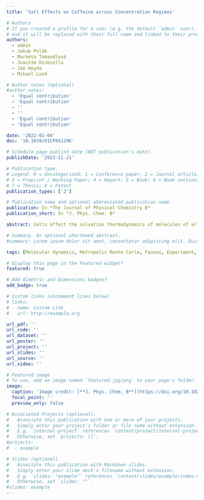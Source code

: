 ```yaml
---
title: 'Salt Effects on Caffeine across Concentration Regimes'

# Authors
# If you created a profile for a user (e.g. the default `admin` user), write the username (folder name) here
# and it will be replaced with their full name and linked to their profile.
authors:
  - admin
  - Jakub Polák
  - Markéta Tomandlová
  - Joachim Dzubiella
  - Jan Heyda
  - Mikael Lund

# Author notes (optional)
#author_notes:
  - 'Equal contribution'
  - 'Equal contribution'
  - ''
  - ''
  - 'Equal contribution'
  - 'Equal contribution'

date: '2022-01-04'
doi: '10.1039/D1CP04129K'

# Schedule page publish date (NOT publication's date).
publishDate: '2023-11-21'

# Publication type.
# Legend: 0 = Uncategorized; 1 = Conference paper; 2 = Journal article;
# 3 = Preprint / Working Paper; 4 = Report; 5 = Book; 6 = Book section;
# 7 = Thesis; 8 = Patent
publication_types: ['2']

# Publication name and optional abbreviated publication name.
publication: In *The Journal of Physical Chemistry B*
publication_short: In *J. Phys. Chem. B*

abstract: Salts affect the solvation thermodynamics of molecules of all sizes; the Hofmeister series is a prime example in which different ions lead to _salting-in_ or _salting-out_ of aqueous proteins. Early work of Tanford led to the discovery that the solvation of molecular surface motifs is proportional to the solvent accessible surface area (SASA), and later studies have shown that the proportionality constant varies with the salt _concentration_ and _type_. Using multiscale computer simulations combined with vapor-pressure osmometry on caffeine-salt solutions, we reveal that this SASA description captures a rich set of molecular driving forces in tertiary solutions at changing _solute_ and _osmolyte_ concentrations. Central to the theoretical work is a new potential energy function that depends on the instantaneous surface area, salt type, and concentration. Used in, e.g., Monte Carlo simulations, this allows for a highly efficient exploration of many-body interactions and the resulting thermodynamics at elevated solute and salt concentrations. 

# Summary. An optional shortened abstract.
#summary: Lorem ipsum dolor sit amet, consectetur adipiscing elit. Duis posuere tellus ac convallis placerat. Proin tincidunt magna sed ex sollicitudin condimentum.

tags: [Molecular dynamics, Metropolis Monte Carlo, Faunus, Experiment, Kirkwood-Buff Theory, Salts, Open access]

# Display this page in the Featured widget?
featured: true

# Add Almetric and Dimensions badges?
add_badge: true

# Custom links (uncomment lines below)
# links:
# - name: Custom Link
#   url: http://example.org

url_pdf: ''
url_code: ''
url_dataset: ''
url_poster: ''
url_project: ''
url_slides: ''
url_source: ''
url_video: ''

# Featured image
# To use, add an image named `featured.jpg/png` to your page's folder.
image:
  caption: 'Image credit: [**J. Phys. Chem. B**](https://doi.org/10.1021/acs.jpcb.3c01085)'
  focal_point: ''
  preview_only: false

# Associated Projects (optional).
#   Associate this publication with one or more of your projects.
#   Simply enter your project's folder or file name without extension.
#   E.g. `internal-project` references `content/project/internal-project/index.md`.
#   Otherwise, set `projects: []`.
#projects:
#  - example

# Slides (optional).
#   Associate this publication with Markdown slides.
#   Simply enter your slide deck's filename without extension.
#   E.g. `slides: "example"` references `content/slides/example/index.md`.
#   Otherwise, set `slides: ""`.
#slides: example
---
```


